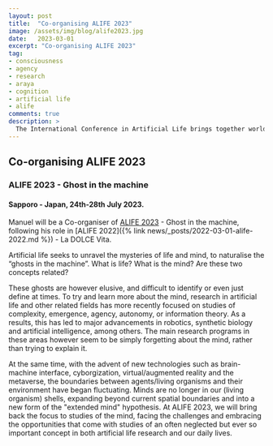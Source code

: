 ```yaml
---
layout: post
title:  "Co-organising ALIFE 2023"
image: /assets/img/blog/alife2023.jpg
date:   2023-03-01
excerpt: "Co-organising ALIFE 2023"
tag:
- consciousness
- agency
- research
- araya
- cognition
- artificial life
- alife
comments: true
description: >
  The International Conference in Artificial Life brings together world-leading researchers to discuss the latest advances in the synthesis and simulation of living systems.
---
```



## Co-organising ALIFE 2023
### ALIFE 2023 - Ghost in the machine
#### Sapporo - Japan, 24th-28th July 2023.

Manuel will be a Co-organiser of [ALIFE 2023](https://2023.alife.org) - Ghost in the machine, following his role in [ALIFE 2022]({% link news/_posts/2022-03-01-alife-2022.md %}) - La DOLCE Vita.

Artificial life seeks to unravel the mysteries of life and mind, to naturalise the “ghosts in the machine”. What is life? What is the mind? Are these two concepts related? 

These ghosts are however elusive, and difficult to identify or even just define at times. To try and learn more about the mind, research in artificial life and other related fields has more recently focused on studies of complexity, emergence, agency, autonomy, or information theory. As a results, this has led to major advancements in robotics, synthetic biology and artificial intelligence, among others. The main research programs in these areas however seem to be simply forgetting about the mind, rather than trying to explain it.

At the same time, with the advent of new technologies such as brain-machine interface, cyborgization, virtual/augmented reality and the metaverse, the boundaries between agents/living organisms and their environment have began fluctuating. Minds are no longer in our (living organism) shells, expanding beyond current spatial boundaries and into a new form of the "extended mind" hypothesis. At ALIFE 2023, we will bring back the focus to studies of the mind, facing the challenges and embracing the opportunities that come with studies of an often neglected but ever so important concept in both artificial life research and our daily lives.